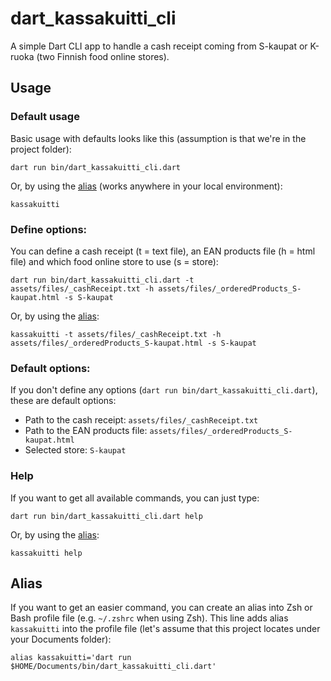 # dart_kassakuitti_cli

A simple Dart CLI app to handle a cash receipt coming from S-kaupat or K-ruoka (two Finnish food online stores).


## Usage

### Default usage

Basic usage with defaults looks like this (assumption is that we're in the project folder):

```
dart run bin/dart_kassakuitti_cli.dart
```

Or, by using the [alias](#alias) (works anywhere in your local environment):

```
kassakuitti
```

### Define options:

You can define a cash receipt (t = text file), an EAN products file (h = html file) and which food online store to use (s = store):

```
dart run bin/dart_kassakuitti_cli.dart -t assets/files/_cashReceipt.txt -h assets/files/_orderedProducts_S-kaupat.html -s S-kaupat
```

Or, by using the [alias](#alias):

```
kassakuitti -t assets/files/_cashReceipt.txt -h assets/files/_orderedProducts_S-kaupat.html -s S-kaupat
```

### Default options:

If you don't define any options (`dart run bin/dart_kassakuitti_cli.dart`), these are default options:
- Path to the cash receipt: `assets/files/_cashReceipt.txt`
- Path to the EAN products file: `assets/files/_orderedProducts_S-kaupat.html`
- Selected store: `S-kaupat`

### Help

If you want to get all available commands, you can just type:

```
dart run bin/dart_kassakuitti_cli.dart help
```

Or, by using the [alias](#alias):

```
kassakuitti help
```

## Alias

If you want to get an easier command, you can create an alias into Zsh or Bash profile file (e.g. `~/.zshrc` when using Zsh). This line adds alias `kassakuitti` into the profile file (let's assume that this project locates under your Documents folder):

```
alias kassakuitti='dart run $HOME/Documents/bin/dart_kassakuitti_cli.dart'
```